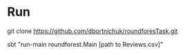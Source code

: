 Run
===

git clone https://github.com/dbortnichuk/roundforesTask.git

sbt "run-main roundforest.Main [path to Reviews.csv]"